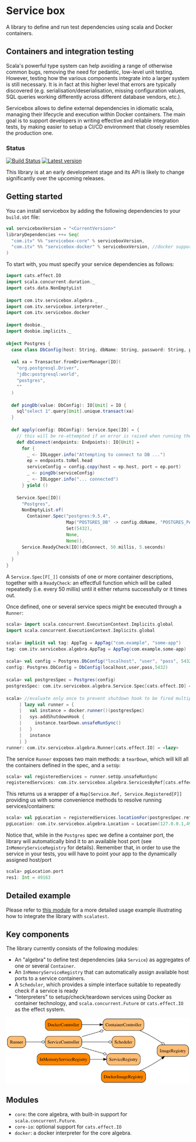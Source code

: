 # Service box

A library to define and run test dependencies using scala and Docker containers.

## Containers and integration testing

Scala's powerful type system can help avoiding a range of otherwise common bugs, 
removing the need for pedantic, low-level unit testing. However, testing 
how the various components integrate into a larger system is still necessary. It is in fact at this higher level that errors are 
typically discovered (e.g. serialisation/deserialisation, missing configuration values, SQL queries working differently 
across different database vendors, etc.).

Servicebox allows to define external dependencies in idiomatic scala, managing their lifecycle and execution within 
Docker containers. The main goal is to support developers in writing effective and reliable integration tests, by making
easier to setup a CI/CD environment that closely resembles the production one.

### Status

[![Build Status](https://travis-ci.org/ITV/servicebox.svg?branch=master)](https://travis-ci.org/ITV/servicebox)
[![Latest version](https://index.scala-lang.org/itv/servicebox/servicebox-core/latest.svg?color=orange&v=1)](https://index.scala-lang.org/itv/servicebox/servicebox-core)

This library is at an early development stage and its API is likely to change significantly over the upcoming releases.

## Getting started

You can install servicebox by adding the following dependencies to your `build.sbt` file:

```scala
val serviceboxVersion = "<CurrentVersion>"
libraryDependencies ++= Seq(
  "com.itv" %% "servicebox-core" % serviceboxVersion,
  "com.itv" %% "servicebox-docker" % serviceboxVersion, //docker support
)
```

To start with, you must specify your service dependencies as follows:

```scala
import cats.effect.IO
import scala.concurrent.duration._
import cats.data.NonEmptyList

import com.itv.servicebox.algebra._
import com.itv.servicebox.interpreter._
import com.itv.servicebox.docker

import doobie._
import doobie.implicits._

object Postgres {
  case class DbConfig(host: String, dbName: String, password: String, port: Int)
  
  val xa = Transactor.fromDriverManager[IO](
    "org.postgresql.Driver", 
    "jdbc:postgresql:world",
    "postgres",
    "" 
  )
  
  def pingDb(value: DbConfig): IO[Unit] = IO {
    sql"select 1".query[Unit].unique.transact(xa)
  } 

  def apply(config: DbConfig): Service.Spec[IO] = {
    // this will be re-attempted if an error is raised when running the query
    def dbConnect(endpoints: Endpoints): IO[Unit] =
      for {
        _ <- IOLogger.info("Attempting to connect to DB ...")
        ep = endpoints.toNel.head
        serviceConfig = config.copy(host = ep.host, port = ep.port)
        _ <- pingDb(serviceConfig)
        _ <- IOLogger.info("... connected")
      } yield ()

    Service.Spec[IO](
      "Postgres",
      NonEmptyList.of(
        Container.Spec("postgres:9.5.4",
                       Map("POSTGRES_DB" -> config.dbName, "POSTGRES_PASSWORD" -> config.password),
                       Set(5432),
                       None,
                       None)),
      Service.ReadyCheck[IO](dbConnect, 50.millis, 5.seconds)
    )
  }
}
```

A `Service.Spec[F[_]]` consists of one or more container descriptions, together with a `ReadyCheck`: an effectfull function
which will be called repeatedly (i.e. every 50 millis) until it either returns successfully or it times out.

Once defined, one or several service specs might be executed through a `Runner`:

```scala
scala> import scala.concurrent.ExecutionContext.Implicits.global
import scala.concurrent.ExecutionContext.Implicits.global

scala> implicit val tag: AppTag = AppTag("com.example", "some-app")
tag: com.itv.servicebox.algebra.AppTag = AppTag(com.example,some-app)

scala> val config = Postgres.DbConfig("localhost", "user", "pass", 5432)
config: Postgres.DbConfig = DbConfig(localhost,user,pass,5432)

scala> val postgresSpec = Postgres(config)
postgresSpec: com.itv.servicebox.algebra.Service.Spec[cats.effect.IO] = Spec(Postgres,NonEmptyList(Spec(postgres:9.5.4,Map(POSTGRES_DB -> user, POSTGRES_PASSWORD -> pass),Set(AutoAssign(5432)),None,None,None)),ReadyCheck(Postgres$$$Lambda$11934/1258186473@28be21b9,50 milliseconds,5 seconds,None),Set())

scala> //evaluate only once to prevent shutdown hook to be fired multiple times
     | lazy val runner = {
     |   val instance = docker.runner()(postgresSpec)
     |   sys.addShutdownHook {
     |     instance.tearDown.unsafeRunSync()
     |   }
     |   instance
     | }
runner: com.itv.servicebox.algebra.Runner[cats.effect.IO] = <lazy>
```

The service `Runner` exposes two main methods: a `tearDown`, which will kill all the containers
defined in the spec, and a `setUp`:

```scala
scala> val registeredServices = runner.setUp.unsafeRunSync
registeredServices: com.itv.servicebox.algebra.ServicesByRef[cats.effect.IO] = ServicesByRef(Map(Ref(com.example/some-app/Postgres) -> Registered(Postgres,NonEmptyList(Registered(Ref(com.example/some-app/Postgres/postgres:9.5.4),postgres:9.5.4,Map(POSTGRES_DB -> user, POSTGRES_PASSWORD -> pass),Set((49163,5432)),None,None,None)),Endpoints(NonEmptyList(Location(127.0.0.1,49163,5432))),ReadyCheck(Postgres$$$Lambda$11934/1258186473@28be21b9,50 milliseconds,5 seconds,None),Set())))
```

This returns us a wrapper of a `Map[Service.Ref, Service.Registered[F]]`
providing us with some convenience methods to resolve running services/containers:

```scala
scala> val pgLocation = registeredServices.locationFor(postgresSpec.ref, 5432).unsafeRunSync
pgLocation: com.itv.servicebox.algebra.Location = Location(127.0.0.1,49163,5432)
```

Notice that, while in the `Postgres` spec we define a container port, the library will automatically bind it to
an available host port (see `InMemoryServiceRegistry` for details). Remember that, in order to use the service
in your tests, you will have to point your app to the dynamically assigned host/port

```scala
scala> pgLocation.port
res1: Int = 49163
```

## Detailed example

Please refer to [this module](example) for a more detailed usage example illustrating how to integrate the library
with `scalatest`.

## Key components

The library currently consists of the following modules:

- An "algebra" to define test dependencies (aka `Service`) as aggregates of one or several `Container`.
- An `InMemoryServiceRegistry` that can automatically assign available host ports to a service containers.
- A `Scheduler`, which provides a simple interface suitable to repeatedly check if a service is ready
- "Interpreters" to setup/check/teardown services using Docker as container technology, and `scala.concurrent.Future` or `cats.effect.IO`
as the effect system.

![Component diagram](docs/modules.png)

## Modules

- `core`: the core algebra, with built-in support for `scala.concurrent.Future`.
- `core-io`: optional support for `cats.effect.IO`
- `docker`: a docker interpreter for the core algebra.

